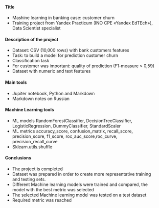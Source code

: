 #### Title
- Mashine learning in banking case: customer churn
- Training project from Yandex Practicum (INO СPE «Yandex EdTEch»), Data Scientist specialist
#### Description of the project
- Dataset: CSV (10,000 rows) with bank customers features
- Task: to build a model for prediction customer churn  
- Classification task
- For customer was important: quality of prediction (F1-measure > 0,59)
- Dataset with numeric and text features
#### Main tools 
- Jupiter notebook, Python and Markdown
- Markdown notes on Russian
####  Machine Learning tools  
- ML models RandomForestClassifier, DecisionTreeClassifier, LogisticRegression, DummyClassifier, StandardScaler
- ML metrics accuracy_score, confusion_matrix, recall_score, precision_score, f1_score, roc_auc_score,roc_curve, precision_recall_curve
- Sklearn.utils.shuffle
#### Conclusions
- The project is completed
- Dataset was prepared in order to create more representative training and testing sets.
- Different Machine learning models were trained and compared, the model with the best metric was selected
- The selected Machine learning model was tested on a test dataset
- Required metric was reached 
